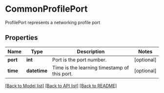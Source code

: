 # CommonProfilePort

ProfilePort represents a networking profile port

## Properties
Name | Type | Description | Notes
------------ | ------------- | ------------- | -------------
**port** | **int** | Port is the port number.  | [optional] 
**time** | **datetime** | Time is the learning timestamp of this port.  | [optional] 

[[Back to Model list]](../README.md#documentation-for-models) [[Back to API list]](../README.md#documentation-for-api-endpoints) [[Back to README]](../README.md)


